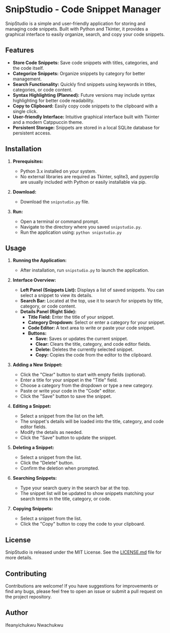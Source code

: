 # SnipStudio - Code Snippet Manager

SnipStudio is a simple and user-friendly application for storing and managing code snippets. Built with Python and Tkinter, it provides a graphical interface to easily organize, search, and copy your code snippets.

## Features

- **Store Code Snippets:** Save code snippets with titles, categories, and the code itself.
- **Categorize Snippets:** Organize snippets by category for better management.
- **Search Functionality:** Quickly find snippets using keywords in titles, categories, or code content.
- **Syntax Highlighting (Planned):** Future versions may include syntax highlighting for better code readability.
- **Copy to Clipboard:** Easily copy code snippets to the clipboard with a single click.
- **User-friendly Interface:** Intuitive graphical interface built with Tkinter and a modern Catppuccin theme.
- **Persistent Storage:** Snippets are stored in a local SQLite database for persistent access.

## Installation

1. **Prerequisites:**
    - Python 3.x installed on your system.
    - No external libraries are required as Tkinter, sqlite3, and pyperclip are usually included with Python or easily installable via pip.

2. **Download:**
    - Download the `snipstudio.py` file.

3. **Run:**
    - Open a terminal or command prompt.
    - Navigate to the directory where you saved `snipstudio.py`.
    - Run the application using: `python snipstudio.py`

## Usage

1. **Running the Application:**
    - After installation, run `snipstudio.py` to launch the application.

2. **Interface Overview:**
    - **Left Panel (Snippets List):** Displays a list of saved snippets. You can select a snippet to view its details.
    - **Search Bar:** Located at the top, use it to search for snippets by title, category, or code content.
    - **Details Panel (Right Side):**
        - **Title Field:** Enter the title of your snippet.
        - **Category Dropdown:** Select or enter a category for your snippet.
        - **Code Editor:** A text area to write or paste your code snippet.
        - **Buttons:**
            - **Save:** Saves or updates the current snippet.
            - **Clear:** Clears the title, category, and code editor fields.
            - **Delete:** Deletes the currently selected snippet.
            - **Copy:** Copies the code from the editor to the clipboard.

3. **Adding a New Snippet:**
    - Click the "Clear" button to start with empty fields (optional).
    - Enter a title for your snippet in the "Title" field.
    - Choose a category from the dropdown or type a new category.
    - Paste or write your code in the "Code" editor.
    - Click the "Save" button to save the snippet.

4. **Editing a Snippet:**
    - Select a snippet from the list on the left.
    - The snippet's details will be loaded into the title, category, and code editor fields.
    - Modify the details as needed.
    - Click the "Save" button to update the snippet.

5. **Deleting a Snippet:**
    - Select a snippet from the list.
    - Click the "Delete" button.
    - Confirm the deletion when prompted.

6. **Searching Snippets:**
    - Type your search query in the search bar at the top.
    - The snippet list will be updated to show snippets matching your search terms in the title, category, or code.

7. **Copying Snippets:**
    - Select a snippet from the list.
    - Click the "Copy" button to copy the code to your clipboard.

## License

SnipStudio is released under the MIT License. See the [LICENSE.md](LICENSE.md) file for more details.

## Contributing

Contributions are welcome! If you have suggestions for improvements or find any bugs, please feel free to open an issue or submit a pull request on the project repository.

## Author

 Ifeanyichukwu Nwachukwu 

